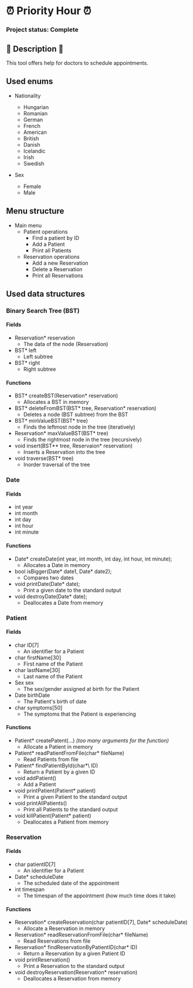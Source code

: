 # ⏰ Priority Hour ⏰

### Project status: Complete

## 📖 Description 📖

This tool offers help for doctors to schedule appointments.

## Used enums
- Nationality
	- Hungarian
	- Romanian
	- German
	- French
	- American
	- British
	- Danish
	- Icelandic
	- Irish
	- Swedish

- Sex
	- Female
	- Male

## Menu structure

- Main menu
	- Patient operations
		- Find a patient by ID
		- Add a Patient
		- Print all Patients
	- Reservation operations
		- Add a new Reservation
		- Delete a Reservation
		- Print all Reservations

## Used data structures
### Binary Search Tree (BST)

#### Fields
- Reservation* reservation
	- The data of the node (Reservation)
- BST* left 
	- Left subtree
- BST* right 
	- Right subtree

#### Functions
- BST\* createBST(Reservation\* reservation) 
	- Allocates a BST in memory
- BST\* deleteFromBST(BST\* tree, Reservation\* reservation) 
	- Deletes a node (BST subtree) from the BST
- BST\* minValueBST(BST\* tree) 
	- Finds the leftmost node in the tree (iteratively)
- Reservation\* maxValueBST(BST\* tree)
	-  Finds the rightmost node in the tree (recursively)
-  void insert(BST\*\* tree, Reservaion\* reservation)
	-  Inserts a Reservation into the tree
-  void traverse(BST\* tree)
	- Inorder traversal of the tree 

### Date

#### Fields
- int year
- int month
- int day
- int hour
- int minute

#### Functions
- Date\* createDate(int year, int month, int day, int hour, int minute);
	- Allocates a Date in memory
- bool isBigger(Date\* date1, Date\* date2);
	- Compares two dates
- void printDate(Date\* date);
	- Print a given date to the standard output
- void destroyDate(Date\* date);
	- Deallocates a Date from memory

### Patient

#### Fields
- char ID[7]
	- An identifier for a Patient
- char firstName[30]
	- First name of the Patient
- char lastName[30]
	- Last name of the Patient
- Sex sex
	- The sex/gender assigned at birth for the Patient
- Date birthDate
	- The Patient's birth of date
- char symptoms[50]
	- The symptoms that the Patient is experiencing

#### Functions
- Patient\* createPatent(...) *(too many arguments for the function)*
	- Allocate a Patient in memory
- Patient\* readPatientFromFile(char\* fileName)
	- Read Patients from file
- Patient\* findPatientById(char*\ ID)
	- Return a Patient by a given ID
- void addPatient()
	-  Add a Patient
-  void printPatient(Patient\* patient)
	-  Print a given Patient to the standard output
- void printAllPatients()
	-  Print all Patients to the standard output
- void killPatient(Patient\* patient)
	- Deallocates a Patient from memory

### Reservation

#### Fields
- char patientID[7]
	- An identifier for a Patient
- Date\* scheduleDate
	- The scheduled date of the appointment
- int timespan
	- The timespan of the appointment (how much time does it take)

#### Functions
- Reservation\* createReservation(char patientID[7], Date\* scheduleDate)
	- Allocate a Reservation in memory
- Reservation\* readReservationFromFile(char\* fileName)
	- Read Reservations from file
- Reservation\* findReservationByPatientID(char\* ID)
	-  Return a Reservation by a given Patient ID
-  void printReservation()
	-  Print a Reservation to the standard output
-  void destroyReservation(Reservation\* reservation)
	- Deallocates a Reservation from memory 

